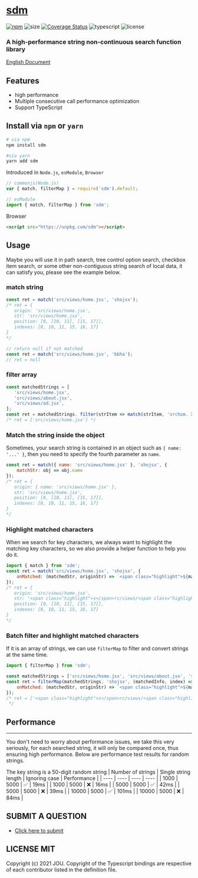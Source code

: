 # [sdm](https://github.com/JOU-amjs/msd)

[![npm](https://img.shields.io/npm/v/sdm)](https://www.npmjs.com/package/sdm)
![size](https://img.shields.io/bundlephobia/min/sdm)
[![Coverage Status](https://coveralls.io/repos/github/JOU-amjs/sdm/badge.svg)](https://coveralls.io/github/JOU-amjs/sdm)
![typescript](https://badgen.net/badge/icon/typescript?icon=typescript&label)
![license](https://img.shields.io/badge/license-MIT-blue.svg)

### A high-performance string non-continuous search function library

[English Document](./README.md)

## **Features**

- high performance
- Multiple consecutive call performance optimization
- Support TypeScript

## Install via `npm` or `yarn`

```bash
# via npm
npm install sdm

#via yarn
yarn add sdm
```

Introduced in `Node.js`, `esModule`, `Browser`

```javascript
// commonjs(Node.js)
var { match, filterMap } = require('sdm').default;

// esModule
import { match, filterMap } from 'sdm';
```

Browser

```html
<script src="https://unpkg.com/sdm"></script>
```

## **Usage**

Maybe you will use it in path search, tree control option search, checkbox item search, or some other non-contiguous string search of local data, it can satisfy you, please see the example below.

### match string

```javascript
const ret = match('src/views/home.jsx', 'shojsx');
/* ret = {
   origin: 'src/views/home.jsx',
   str: 'src/views/home.jsx',
   position: [0, [10, 11], [15, 17]],
   indexes: [0, 10, 11, 15, 16, 17]
}
*/

// return null if not matched
const ret = match('src/views/home.jsx', 'bbha');
// ret = null
```

### filter array

```javascript
const matchedStrings = [
   'src/views/home.jsx',
   'src/views/about.jsx',
   'src/views/ad.jsx',
];
const ret = matchedStrings. filter(strItem => match(strItem, 'srchom. X', { ignoreCase: true });
/* ret = ['src/views/home.jsx'] */
```

### Match the string inside the object

Sometimes, your search string is contained in an object such as `{ name: '...' }`, then you need to specify the fourth parameter as `name`.

```javascript
const ret = match({ name: 'src/views/home.jsx' }, 'shojsx', {
	matchStr: obj => obj.name
});
/* ret = {
   origin: { name: 'src/views/home.jsx' },
   str: 'src/views/home.jsx',
   position: [0, [10, 11], [15, 17]],
   indexes: [0, 10, 11, 15, 16, 17]
}
*/
```

### Highlight matched characters

When we search for key characters, we always want to highlight the matching key characters, so we also provide a helper function to help you do it.

```javascript
import { match } from 'sdm';
const ret = match('src/views/home.jsx', 'shojsx', {
	onMatched: (matchedStr, originStr) => `<span class="highlight">${matchedStr}</span>`
});
/* ret = {
   origin: 'src/views/home.jsx',
   str: '<span class="highlight">s</span>rc/views/<span class="highlight">ho</span>me.<span class="highlight">jsx</span>',
   position: [0, [10, 11], [15, 17]],
   indexes: [0, 10, 11, 15, 16, 17]
}
*/
```

### Batch filter and highlight matched characters

If it is an array of strings, we can use `filterMap` to filter and convert strings at the same time.

```javascript
import { filterMap } from 'sdm';

const matchedStrings = ['src/views/home.jsx', 'src/views/about.jsx', 'src/views/ad.jsx'];
const ret = filterMap(matchedStrings, 'shojsx', (matchedInfo, index) => matchedInfo.str, {
	onMatched: (matchedStr, originStr) => `<span class="highlight">${matchedStr}</span>`
});
/* ret = ['<span class="highlight">s</span>rc/views/<span class="highlight">ho</span>me.<span class="highlight">jsx</span >']
 */
```

## **Performance**

---

You don't need to worry about performance issues, we take this very seriously, for each searched string, it will only be compared once, thus ensuring high performance. Below are performance test results for random strings.

The key string is a 50-digit random string
| Number of strings | Single string length | Ignoring case | Performance |
| ---- | ---- | ---- | ---- |
| 1000 | 5000 | ✅ | 19ms |
| 1000 | 5000 | ❌ | 16ms |
| 5000 | 5000 | ✅ | 42ms |
| 5000 | 5000 | ❌ | 39ms |
| 10000 | 5000 | ✅ | 101ms |
| 10000 | 5000 | ❌ | 84ms |

## **SUBMIT A QUESTION**

- [Click here to submit](https://github.com/JOU-amjs/sdm/issues)

## LICENSE MIT

Copyright (c) 2021 JOU. Copyright of the Typescript bindings are respective of each contributor listed in the definition file.
